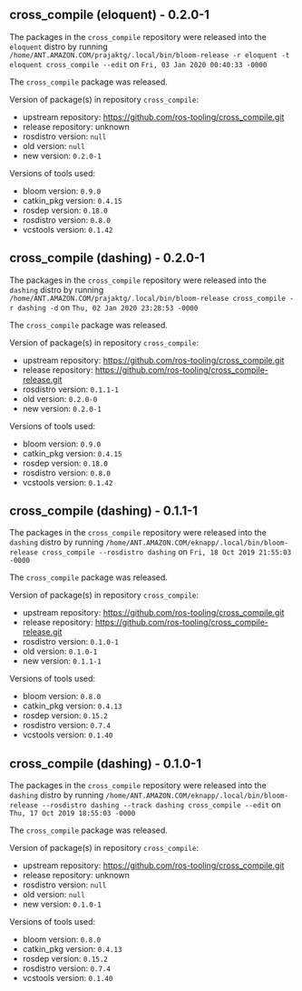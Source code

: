 ## cross_compile (eloquent) - 0.2.0-1

The packages in the `cross_compile` repository were released into the `eloquent` distro by running `/home/ANT.AMAZON.COM/prajaktg/.local/bin/bloom-release -r eloquent -t eloquent cross_compile --edit` on `Fri, 03 Jan 2020 00:40:33 -0000`

The `cross_compile` package was released.

Version of package(s) in repository `cross_compile`:

- upstream repository: https://github.com/ros-tooling/cross_compile.git
- release repository: unknown
- rosdistro version: `null`
- old version: `null`
- new version: `0.2.0-1`

Versions of tools used:

- bloom version: `0.9.0`
- catkin_pkg version: `0.4.15`
- rosdep version: `0.18.0`
- rosdistro version: `0.8.0`
- vcstools version: `0.1.42`


## cross_compile (dashing) - 0.2.0-1

The packages in the `cross_compile` repository were released into the `dashing` distro by running `/home/ANT.AMAZON.COM/prajaktg/.local/bin/bloom-release cross_compile -r dashing -d` on `Thu, 02 Jan 2020 23:28:53 -0000`

The `cross_compile` package was released.

Version of package(s) in repository `cross_compile`:

- upstream repository: https://github.com/ros-tooling/cross_compile.git
- release repository: https://github.com/ros-tooling/cross_compile-release.git
- rosdistro version: `0.1.1-1`
- old version: `0.2.0-0`
- new version: `0.2.0-1`

Versions of tools used:

- bloom version: `0.9.0`
- catkin_pkg version: `0.4.15`
- rosdep version: `0.18.0`
- rosdistro version: `0.8.0`
- vcstools version: `0.1.42`


## cross_compile (dashing) - 0.1.1-1

The packages in the `cross_compile` repository were released into the `dashing` distro by running `/home/ANT.AMAZON.COM/eknapp/.local/bin/bloom-release cross_compile --rosdistro dashing` on `Fri, 18 Oct 2019 21:55:03 -0000`

The `cross_compile` package was released.

Version of package(s) in repository `cross_compile`:

- upstream repository: https://github.com/ros-tooling/cross_compile.git
- release repository: https://github.com/ros-tooling/cross_compile-release.git
- rosdistro version: `0.1.0-1`
- old version: `0.1.0-1`
- new version: `0.1.1-1`

Versions of tools used:

- bloom version: `0.8.0`
- catkin_pkg version: `0.4.13`
- rosdep version: `0.15.2`
- rosdistro version: `0.7.4`
- vcstools version: `0.1.40`


## cross_compile (dashing) - 0.1.0-1

The packages in the `cross_compile` repository were released into the `dashing` distro by running `/home/ANT.AMAZON.COM/eknapp/.local/bin/bloom-release --rosdistro dashing --track dashing cross_compile --edit` on `Thu, 17 Oct 2019 18:55:03 -0000`

The `cross_compile` package was released.

Version of package(s) in repository `cross_compile`:

- upstream repository: https://github.com/ros-tooling/cross_compile.git
- release repository: unknown
- rosdistro version: `null`
- old version: `null`
- new version: `0.1.0-1`

Versions of tools used:

- bloom version: `0.8.0`
- catkin_pkg version: `0.4.13`
- rosdep version: `0.15.2`
- rosdistro version: `0.7.4`
- vcstools version: `0.1.40`


